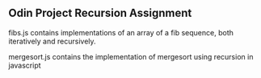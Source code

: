 ## Odin Project Recursion Assignment

fibs.js contains implementations of an array of a fib sequence, both iteratively and recursively.

mergesort.js contains the implementation of mergesort using recursion in javascript

